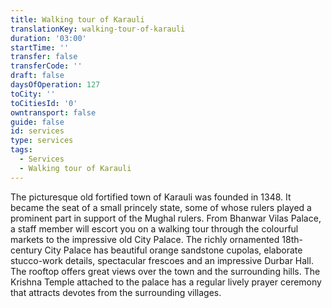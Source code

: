 ```yaml
---
title: Walking tour of Karauli
translationKey: walking-tour-of-karauli
duration: '03:00'
startTime: ''
transfer: false
transferCode: ''
draft: false
daysOfOperation: 127
toCity: ''
toCitiesId: '0'
owntransport: false
guide: false
id: services
type: services
tags:
  - Services
  - Walking tour of Karauli
---
```

The picturesque old fortified town of Karauli was founded in 1348. It became the seat of a small princely state, some of whose rulers played a prominent part in support of the Mughal rulers. From Bhanwar Vilas Palace, a staff member will escort you on a walking tour through the colourful markets to the impressive old City Palace. The richly ornamented 18th-century City Palace has beautiful orange sandstone cupolas, elaborate stucco-work details, spectacular frescoes and an impressive Durbar Hall. The rooftop offers great views over the town and the surrounding hills. The Krishna Temple attached to the palace has a regular lively prayer ceremony that attracts devotes from the surrounding villages.